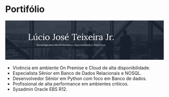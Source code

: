 # Portifólio
<p align="Left">
<img src='https://github.com/luciotravassos/Portifolio/blob/main/ti.jpg'>
 </p>

* Vivência em ambiente On Premise e Cloud de alta disponibilidade.
* Especialista Sênior em Banco de Dados Relacionais e NOSQL.
* Desenvolvedor Sênior em Python com foco em Banco de dados.
* Profissional de alta performance em ambientes criticos.
* Sysadmin Oracle EBS R12.

